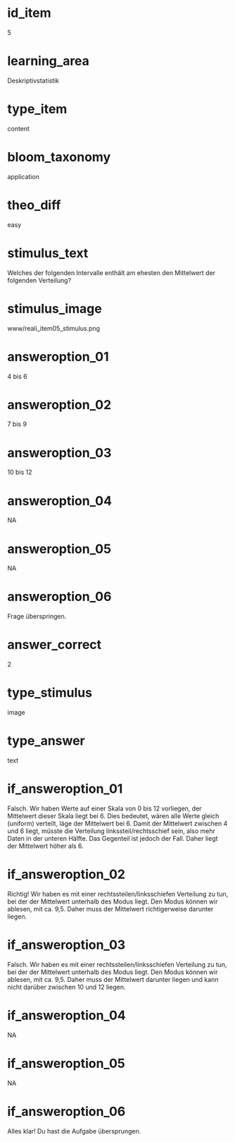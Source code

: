# id_item
5

# learning_area
Deskriptivstatistik

# type_item
content

# bloom_taxonomy
application

# theo_diff
easy

# stimulus_text
Welches der folgenden Intervalle enthält am ehesten den Mittelwert der folgenden Verteilung?

# stimulus_image
www/reali_item05_stimulus.png

# answeroption_01
4 bis 6

# answeroption_02
7 bis 9

# answeroption_03
10 bis 12

# answeroption_04
NA

# answeroption_05
NA

# answeroption_06
Frage überspringen.

# answer_correct
2

# type_stimulus
image

# type_answer
text

# if_answeroption_01
Falsch. Wir haben Werte auf einer Skala von 0 bis 12 vorliegen, der Mittelwert dieser Skala liegt bei 6. Dies bedeutet, wären alle Werte gleich (uniform) verteilt, läge der Mittelwert bei 6. Damit der Mittelwert zwischen 4 und 6 liegt, müsste die Verteilung linkssteil/rechtsschief sein, also mehr Daten in der unteren Hälfte. Das Gegenteil ist jedoch der Fall. Daher liegt der Mittelwert höher als 6.

# if_answeroption_02
Richtig! Wir haben es mit einer rechtssteilen/linksschiefen Verteilung zu tun, bei der der Mittelwert unterhalb des Modus liegt. Den Modus können wir ablesen, mit ca. 9,5. Daher muss der Mittelwert richtigerweise darunter liegen.

# if_answeroption_03
Falsch. Wir haben es mit einer rechtssteilen/linksschiefen Verteilung zu tun, bei der der Mittelwert unterhalb des Modus liegt. Den Modus können wir ablesen, mit ca. 9,5. Daher muss der Mittelwert darunter liegen und kann nicht darüber zwischen 10 und 12 liegen.

# if_answeroption_04
NA

# if_answeroption_05
NA

# if_answeroption_06
Alles klar! Du hast die Aufgabe übersprungen.

